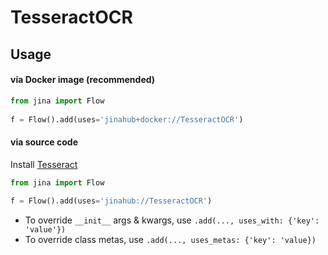 # TesseractOCR


## Usage

#### via Docker image (recommended)

```python
from jina import Flow
	
f = Flow().add(uses='jinahub+docker://TesseractOCR')
```

#### via source code

Install [Tesseract](https://tesseract-ocr.github.io/)

```python
from jina import Flow
	
f = Flow().add(uses='jinahub://TesseractOCR')
```

- To override `__init__` args & kwargs, use `.add(..., uses_with: {'key': 'value'})`
- To override class metas, use `.add(..., uses_metas: {'key': 'value})`
